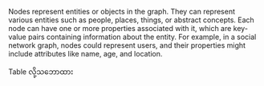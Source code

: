 Nodes represent entities or objects in the graph. 
They can represent various entities such as people, places, things, or abstract concepts. 
Each node can have one or more properties associated with it, which are key-value pairs containing information about the entity. For example, in a social network graph, nodes could represent users, and their properties might include attributes like name, age, and location.

Table လို့သဘောထား
